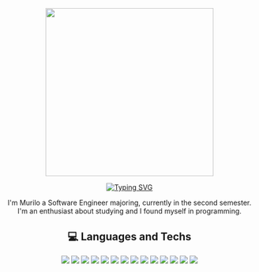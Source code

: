 <div align="center">
<img width="340px" src="https://media2.giphy.com/media/v1.Y2lkPTc5MGI3NjExa2thNTQyMzRrZDZzcmQ4ZWJ1bnl6bXF3bDN6eHJyem9sbGZsNjM3OSZlcD12MV9pbnRlcm5hbF9naWZfYnlfaWQmY3Q9cw/9JnLOdu5vJMyTownZ0/giphy.gif">
      
[![Typing SVG](https://readme-typing-svg.herokuapp.com?font=Mozilla+Headline&size=44&pause=1000&color=F7F7F7&center=true&vCenter=true&width=435&lines=Wassup+%F0%9F%92%AA)](https://git.io/typing-svg)

I'm Murilo a Software Engineer majoring, currently in the second semester. I'm an enthusiast about studying and I found myself in programming.

      
## 💻 Languages and Techs

<div>
    <img src="https://img.shields.io/badge/html5-%23E34F26.svg?style=for-the-badge&logo=html5&logoColor=white" />
    <img src="https://img.shields.io/badge/css3-%231572B6.svg?style=for-the-badge&logo=css3&logoColor=white" />
    <img src="https://img.shields.io/badge/javascript-%23323330.svg?style=for-the-badge&logo=javascript&logoColor=%23F7DF1E" />
    <img src="https://img.shields.io/badge/node.js-6DA55F?style=for-the-badge&logo=node.js&logoColor=white" />
    <img src="https://img.shields.io/badge/Bootstrap-563D7C?style=for-the-badge&logo=bootstrap&logoColor=white" />
    <img src="https://img.shields.io/badge/Sass-CC6699?style=for-the-badge&logo=sass&logoColor=white" />
    <img src="https://img.shields.io/badge/java-%23ED8B00.svg?style=for-the-badge&logo=openjdk&logoColor=white" />
    <img src="https://img.shields.io/badge/Junit5-25A162?style=for-the-badge&logo=junit5&logoColor=white">
    <img src="https://img.shields.io/badge/python-3670A0?style=for-the-badge&logo=python&logoColor=ffdd54" />
    <img src="https://img.shields.io/badge/c++-%2300599C.svg?style=for-the-badge&logo=c%2B%2B&logoColor=white" />
    <img src="https://img.shields.io/badge/c-%2300599C.svg?style=for-the-badge&logo=c%2B%2B&logoColor=white" />
    <img src="https://img.shields.io/badge/mysql-%2300f.svg?style=for-the-badge&logo=mysql&logoColor=white" />
    <img src="https://img.shields.io/badge/MongoDB-4EA94B?style=for-the-badge&logo=mongodb&logoColor=white">
    <img src= "https://img.shields.io/badge/markdown-%23000000.svg?style=for-the-badge&logo=markdown&logoColor=white" >  
</div>

</div>




